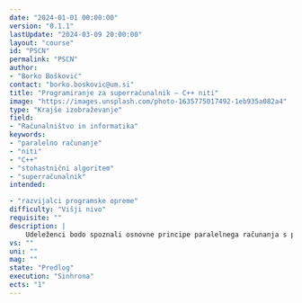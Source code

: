 ```yaml
---
date: "2024-01-01 00:00:00" 
version: "0.1.1"
lastUpdate: "2024-03-09 20:00:00"
layout: "course"
id: "PSCN"
permalink: "PSCN"
author:
- "Borko Bošković"
contact: "borko.boskovic@um.si"
title: "Programiranje za superračunalnik – C++ niti"
image: "https://images.unsplash.com/photo-1635775017492-1eb935a082a4"
type: "Krajše izobraževanje"
field:
- "Računalništvo in informatika"
keywords:
- "paralelno računanje"
- "niti"
- "C++"
- "stohastnični algoritem"
- "superračunalnik"
intended:

- "razvijalci programske opreme"
difficulty: "Višji nivo"
requisite: ""
description: |
    Udeleženci bodo spoznali osnovne principe paralelnega računanja s pomočjo niti v programskem jeziku C++. Predstavljeni bodo vidiki sočasnosti, delovanje večjedrnih računalnikov, koncept deljenega pomnilnika, kritične sekcije, bariere, atomarne operacije itd. Udeleženci bodo reševali kombinatorični problem, ki uporablja več niti, s pomočjo stohastičnega algoritma.
vs: ""
uni: ""
mag: ""
state: "Predlog"
execution: "Sinhrona"
ects: "1"
---
```

